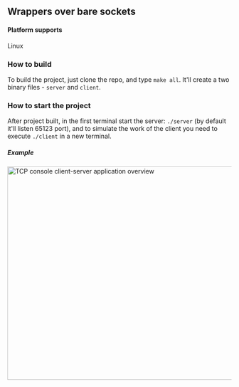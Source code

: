 ## Wrappers over bare sockets
#### Platform supports  
Linux


### How to build  
To build the project, just clone the repo, and type `make all`. It'll create a
two binary files - `server` and `client`.  

### How to start the project  
After project built, in the first terminal start the server: `./server` (by
default it'll listen 65123 port), and to simulate the work of the client you
need to execute `./client` in a new terminal.  

##### Example  
<a href="https://youtu.be/cg1oscElMgc" target="_blank"><img src="https://i.imgur.com/oyfGFjP.png"
alt="TCP console client-server application overview" width="1080" height="480" /></a>
